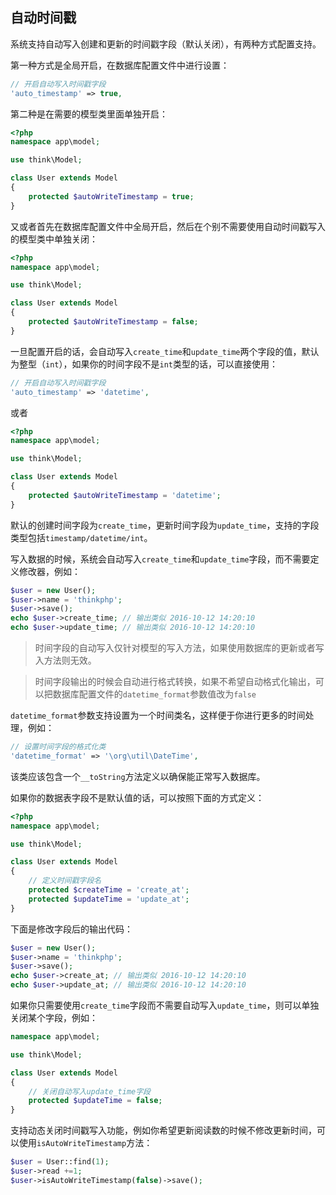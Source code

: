 ## 自动时间戳

系统支持自动写入创建和更新的时间戳字段（默认关闭），有两种方式配置支持。

第一种方式是全局开启，在数据库配置文件中进行设置：

```php
// 开启自动写入时间戳字段
'auto_timestamp' => true,
```

第二种是在需要的模型类里面单独开启：

```php
<?php
namespace app\model;

use think\Model;

class User extends Model
{
    protected $autoWriteTimestamp = true;
}
```

又或者首先在数据库配置文件中全局开启，然后在个别不需要使用自动时间戳写入的模型类中单独关闭：

```php
<?php
namespace app\model;

use think\Model;

class User extends Model
{
    protected $autoWriteTimestamp = false;
}
```

一旦配置开启的话，会自动写入`create_time`和`update_time`两个字段的值，默认为整型（`int`），如果你的时间字段不是`int`类型的话，可以直接使用：

```php
// 开启自动写入时间戳字段
'auto_timestamp' => 'datetime',
```

或者

```php
<?php
namespace app\model;

use think\Model;

class User extends Model
{
    protected $autoWriteTimestamp = 'datetime';
}
```

默认的创建时间字段为`create_time`，更新时间字段为`update_time`，支持的字段类型包括`timestamp/datetime/int`。

写入数据的时候，系统会自动写入`create_time`和`update_time`字段，而不需要定义修改器，例如：

```php
$user = new User();
$user->name = 'thinkphp';
$user->save();
echo $user->create_time; // 输出类似 2016-10-12 14:20:10
echo $user->update_time; // 输出类似 2016-10-12 14:20:10
```

> 时间字段的自动写入仅针对模型的写入方法，如果使用数据库的更新或者写入方法则无效。

> 时间字段输出的时候会自动进行格式转换，如果不希望自动格式化输出，可以把数据库配置文件的`datetime_format`参数值改为`false`

`datetime_format`参数支持设置为一个时间类名，这样便于你进行更多的时间处理，例如：

```php
// 设置时间字段的格式化类
'datetime_format' => '\org\util\DateTime',
```

该类应该包含一个`__toString`方法定义以确保能正常写入数据库。

如果你的数据表字段不是默认值的话，可以按照下面的方式定义：

```php
<?php
namespace app\model;

use think\Model;

class User extends Model 
{
    // 定义时间戳字段名
    protected $createTime = 'create_at';
    protected $updateTime = 'update_at';
}
```

下面是修改字段后的输出代码：

```php
$user = new User();
$user->name = 'thinkphp';
$user->save();
echo $user->create_at; // 输出类似 2016-10-12 14:20:10
echo $user->update_at; // 输出类似 2016-10-12 14:20:10
```

如果你只需要使用`create_time`字段而不需要自动写入`update_time`，则可以单独关闭某个字段，例如：

```php
namespace app\model;

use think\Model;

class User extends Model 
{
    // 关闭自动写入update_time字段
    protected $updateTime = false;
}
```

支持动态关闭时间戳写入功能，例如你希望更新阅读数的时候不修改更新时间，可以使用`isAutoWriteTimestamp`方法：

```php
$user = User::find(1);
$user->read +=1;
$user->isAutoWriteTimestamp(false)->save();
```



